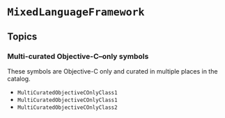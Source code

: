 # ``MixedLanguageFramework``

## Topics

### Multi-curated Objective-C–only symbols

These symbols are Objective-C only and curated in multiple places in the catalog.

- ``MultiCuratedObjectiveCOnlyClass1``
- ``MultiCuratedObjectiveCOnlyClass1``
- ``MultiCuratedObjectiveCOnlyClass2``
